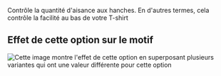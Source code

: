 Contrôle la quantité d'aisance aux hanches. En d'autres termes, cela contrôle la facilité au bas de votre T-shirt

## Effet de cette option sur le motif

![Cette image montre l'effet de cette option en superposant plusieurs variantes qui ont une valeur différente pour cette option](teagan\_hipsease\_sample.svg "Effet de cette option sur le motif")
